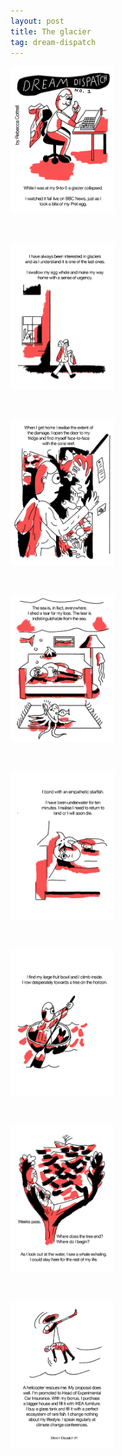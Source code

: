 ```yaml
---
layout: post
title: The glacier
tag: dream-dispatch
---
```



<img src="/assets/images/glacier-collapse/ddcover.jpg" width="33%">
<p>&nbsp;</p>

<img src="/assets/images/glacier-collapse/dd1.jpg" width="33%">
<p>&nbsp;</p>

<img src="/assets/images/glacier-collapse/dd2.jpg" width="33%">
<p>&nbsp;</p>


<img src="/assets/images/glacier-collapse/dd3.jpg" width="33%">
<p>&nbsp;</p>


<img src="/assets/images/glacier-collapse/dd4.jpg" width="33%">
<p>&nbsp;</p>


<img src="/assets/images/glacier-collapse/dd5.jpg" width="33%">
<p>&nbsp;</p>


<img src="/assets/images/glacier-collapse/dd6.jpg" width="33%">
<p>&nbsp;</p>


<img src="/assets/images/glacier-collapse/dd7.jpg" width="33%">
<p>&nbsp;</p>
